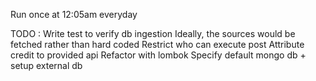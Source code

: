 Run once at 12:05am everyday

TODO :
Write test to verify db ingestion
Ideally, the sources would be fetched rather than hard coded
Restrict who can execute post
Attribute credit to provided api
Refactor with lombok
Specify default mongo db + setup external db